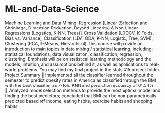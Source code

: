 # ML-and-Data-Science
Machine Learning and Data Mining: Regression [Linear (Selection and Shrinkage, Dimension Reduction, Beyond Linearity) &amp; Non-Linear Regressions (Logistics, K-NN, Trees)], Cross Validation (LOOCV, K-Folds, Bias vs. Variance), Classification (LDA, QDA, K-NN, Logistic, Tree, SVM), Clustering (PCA, K-Means, Hierarchical)  This course will provide an introduction to main topics in data mining / statistical learning, including: statistical foundations, data visualization, classification, regression, clustering. Emphasis will be on statistical learning methodology and the models, intuition, and assumptions behind it, as well as applications to real-world problems.  You may find my final project in the stats 415 project folder.  
Project Summary 
 Implemented all the classifier learned throughout the semester to predict obesity rates in America as classified through the BMI with the best classifier as 7-fold KNN and prediction accuracy of 81.54%  
 Analyzed model selection methods to provide the most optimal model and finding the best predictors; concluded that BMI can be non-parametrically predicted based off income, eating habits, exercise habits and shopping habits

